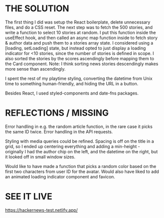 # THE SOLUTION

The first thing I did was setup the React boilerplate, delete unnecessary files, and do a CSS reset.
The next step was to fetch the 500 stories, and write a function to select 10 stories at random.
I put this function inside the useEffect hook, and then called an async map function inside to fetch story & author data and push them to a stories array state.
I considered using a [loading, setLoading] state, but instead opted to just display a loading indicator for <10 stories, since the number of stories is defined in scope.
I also sorted the stories by the scores ascendingly before mapping them to the Card component. Note: I think sorting news stories descendingly makes more sense than ascendingly.

I spent the rest of my playtime styling, converting the datetime from Unix time to something human-friendly, and hiding the URL in a button.

Besides React, I used styled-components and date-fns packages.

# REFLECTIONS / MISSING

Error handling in e.g. the random article function, in the rare case it picks the same ID twice.
Error handling in the API requests.

Styling with media queries could be refined. Spacing is off on the title in a grid, so I ended up centering everything and adding a min-height - originally I had the author chip on the left, and the datetime on the right, but it looked off in small window sizes.

Would like to have made a function that picks a random color based on the first two characters from user ID for the avatar.
Would also have liked to add an animated loading indicator component and favicon.

# SEE IT LIVE

https://hackernews-test.netlify.app/
